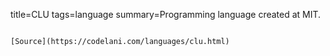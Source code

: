 title=CLU
tags=language
summary=Programming language created at MIT.
~~~~~~

[Source](https://codelani.com/languages/clu.html)

